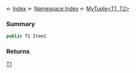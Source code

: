 ← [Index](Api-Index) ← [Namespace Index](Namespace-Index) ← [MyTuple\<T1, T2>](VRage.MyTuple`2)

### Summary

```csharp
public T1 Item1
```

### Returns

[T1]()

